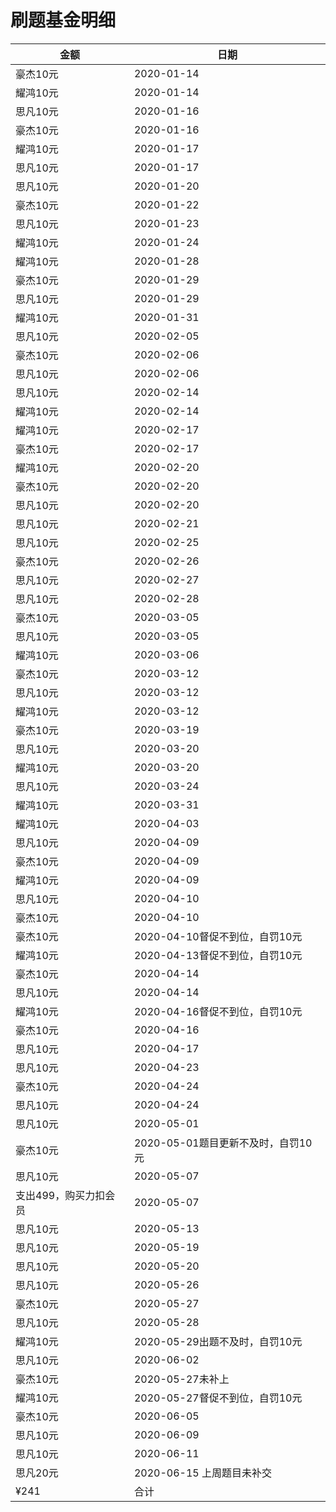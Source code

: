 # 刷题基金明细
|金额|日期|
|--|--|
|豪杰10元|2020-01-14|
|耀鸿10元|2020-01-14|
|思凡10元|2020-01-16|
|豪杰10元|2020-01-16|
|耀鸿10元|2020-01-17|
|思凡10元|2020-01-17|
|思凡10元|2020-01-20|
|豪杰10元|2020-01-22|
|思凡10元|2020-01-23|
|耀鸿10元|2020-01-24|
|耀鸿10元|2020-01-28|
|豪杰10元|2020-01-29|
|思凡10元|2020-01-29|
|耀鸿10元|2020-01-31|
|思凡10元|2020-02-05|
|豪杰10元|2020-02-06|
|思凡10元|2020-02-06|
|思凡10元|2020-02-14|
|耀鸿10元|2020-02-14|
|耀鸿10元|2020-02-17|
|豪杰10元|2020-02-17|
|耀鸿10元|2020-02-20|
|豪杰10元|2020-02-20|
|思凡10元|2020-02-20|
|思凡10元|2020-02-21|
|思凡10元|2020-02-25|
|豪杰10元|2020-02-26|
|思凡10元|2020-02-27|
|思凡10元|2020-02-28|
|豪杰10元|2020-03-05|
|思凡10元|2020-03-05|
|耀鸿10元|2020-03-06|
|豪杰10元|2020-03-12|
|思凡10元|2020-03-12|
|耀鸿10元|2020-03-12|
|豪杰10元|2020-03-19|
|思凡10元|2020-03-20|
|耀鸿10元|2020-03-20|
|思凡10元|2020-03-24|
|耀鸿10元|2020-03-31|
|耀鸿10元|2020-04-03|
|思凡10元|2020-04-09|
|豪杰10元|2020-04-09|
|耀鸿10元|2020-04-09|
|思凡10元|2020-04-10|
|豪杰10元|2020-04-10|
|豪杰10元|2020-04-10督促不到位，自罚10元|
|耀鸿10元|2020-04-13督促不到位，自罚10元|
|豪杰10元|2020-04-14|
|思凡10元|2020-04-14|
|耀鸿10元|2020-04-16督促不到位，自罚10元|
|豪杰10元|2020-04-16|
|思凡10元|2020-04-17|
|思凡10元|2020-04-23|
|豪杰10元|2020-04-24|
|思凡10元|2020-04-24|
|思凡10元|2020-05-01|
|豪杰10元|2020-05-01题目更新不及时，自罚10元|
|思凡10元|2020-05-07|
|支出499，购买力扣会员|2020-05-07|
|思凡10元|2020-05-13|
|思凡10元|2020-05-19|
|思凡10元|2020-05-20|
|思凡10元|2020-05-26|
|豪杰10元|2020-05-27|
|思凡10元|2020-05-28|
|耀鸿10元|2020-05-29出题不及时，自罚10元|
|思凡10元|2020-06-02|
|豪杰10元|2020-05-27未补上|
|耀鸿10元|2020-05-27督促不到位，自罚10元|
|豪杰10元|2020-06-05|
|思凡10元|2020-06-09|
|思凡10元|2020-06-11|
|思凡20元|2020-06-15 上周题目未补交|
|¥241|合计|